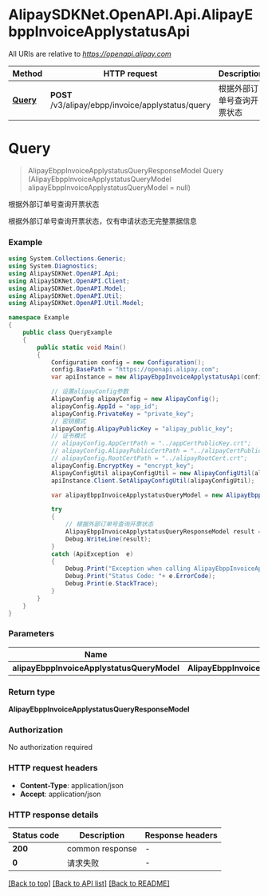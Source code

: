 # AlipaySDKNet.OpenAPI.Api.AlipayEbppInvoiceApplystatusApi

All URIs are relative to *https://openapi.alipay.com*

Method | HTTP request | Description
------------- | ------------- | -------------
[**Query**](AlipayEbppInvoiceApplystatusApi.md#query) | **POST** /v3/alipay/ebpp/invoice/applystatus/query | 根据外部订单号查询开票状态


<a name="query"></a>
# **Query**
> AlipayEbppInvoiceApplystatusQueryResponseModel Query (AlipayEbppInvoiceApplystatusQueryModel alipayEbppInvoiceApplystatusQueryModel = null)

根据外部订单号查询开票状态

根据外部订单号查询开票状态，仅有申请状态无完整票据信息

### Example
```csharp
using System.Collections.Generic;
using System.Diagnostics;
using AlipaySDKNet.OpenAPI.Api;
using AlipaySDKNet.OpenAPI.Client;
using AlipaySDKNet.OpenAPI.Model;
using AlipaySDKNet.OpenAPI.Util;
using AlipaySDKNet.OpenAPI.Util.Model;

namespace Example
{
    public class QueryExample
    {
        public static void Main()
        {
            Configuration config = new Configuration();
            config.BasePath = "https://openapi.alipay.com";
            var apiInstance = new AlipayEbppInvoiceApplystatusApi(config);

            // 设置alipayConfig参数
            AlipayConfig alipayConfig = new AlipayConfig();
            alipayConfig.AppId = "app_id";
            alipayConfig.PrivateKey = "private_key";
            // 密钥模式
            alipayConfig.AlipayPublicKey = "alipay_public_key";
            // 证书模式
            // alipayConfig.AppCertPath = "../appCertPublicKey.crt";
            // alipayConfig.AlipayPublicCertPath = "../alipayCertPublicKey_RSA2.crt";
            // alipayConfig.RootCertPath = "../alipayRootCert.crt";
            alipayConfig.EncryptKey = "encrypt_key";
            AlipayConfigUtil alipayConfigUtil = new AlipayConfigUtil(alipayConfig);
            apiInstance.Client.SetAlipayConfigUtil(alipayConfigUtil);

            var alipayEbppInvoiceApplystatusQueryModel = new AlipayEbppInvoiceApplystatusQueryModel(); // AlipayEbppInvoiceApplystatusQueryModel |  (optional) 

            try
            {
                // 根据外部订单号查询开票状态
                AlipayEbppInvoiceApplystatusQueryResponseModel result = apiInstance.Query(alipayEbppInvoiceApplystatusQueryModel);
                Debug.WriteLine(result);
            }
            catch (ApiException  e)
            {
                Debug.Print("Exception when calling AlipayEbppInvoiceApplystatusApi.Query: " + e.Message );
                Debug.Print("Status Code: "+ e.ErrorCode);
                Debug.Print(e.StackTrace);
            }
        }
    }
}
```

### Parameters

Name | Type | Description  | Notes
------------- | ------------- | ------------- | -------------
 **alipayEbppInvoiceApplystatusQueryModel** | **AlipayEbppInvoiceApplystatusQueryModel**|  | [optional] 

### Return type

**AlipayEbppInvoiceApplystatusQueryResponseModel**

### Authorization

No authorization required

### HTTP request headers

 - **Content-Type**: application/json
 - **Accept**: application/json


### HTTP response details
| Status code | Description | Response headers |
|-------------|-------------|------------------|
| **200** | common response |  -  |
| **0** | 请求失败 |  -  |

[[Back to top]](#) [[Back to API list]](../README.md#documentation-for-api-endpoints) [[Back to README]](../README.md)

